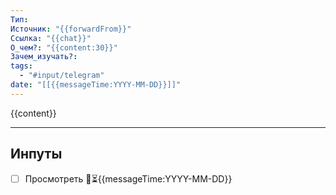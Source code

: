 ```yaml
---
Тип: 
Источник: "{{forwardFrom}}"
Ссылка: "{{chat}}"
О_чем?: "{{content:30}}"
Зачем_изучать?: 
tags:
  - "#input/telegram"
date: "[[{{messageTime:YYYY-MM-DD}}]]"
---
```

{{content}}

---
## Инпуты
- [ ] Просмотреть 🔽⏳{{messageTime:YYYY-MM-DD}}